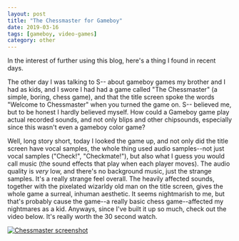 ```yaml
---
layout: post
title: "The Chessmaster for Gameboy"
date: 2019-03-16
tags: [gameboy, video-games]
category: other
---
```

In the interest of further using this blog, here's a thing I found in recent days.

The other day I was talking to S-- about gameboy games my brother and I had as kids, and I swore I had had a game called "The Chessmaster" (a simple, boring, chess game), and that the title screen spoke the words "Welcome to Chessmaster" when you turned the game on. S-- believed me, but to be honest I hardly believed myself. How could a Gameboy game play actual recorded sounds, and not only blips and other chipsounds, especially since this wasn't even a gameboy color game?

Well, long story short, today I looked the game up, and not only did the title screen have vocal samples, the whole thing used audio samples--not just vocal samples ("Check!", "Checkmate!"), but also what I guess you would call music (the sound effects that play when each player moves). The audio quality is _very_ low, and there's no background music, just the strange samples. It's a really strange feel overall. The heavily affected sounds, together with the pixelated wizarldy old man on the title screen, gives the whole game a surreal, inhuman aesthetic. It seems nightmarish to me, but that's probably cause the game--a really basic chess game--affected my nightmares as a kid. Anyways, since I've built it up so much, check out the video below. It's really worth the 30 second watch.

[![Chessmaster screenshot](http://img.youtube.com/vi/a2wW1riLSss/0.jpg)](http://www.youtube.com/watch?v=a2wW1riLSss "Chessmaster screenshot")
